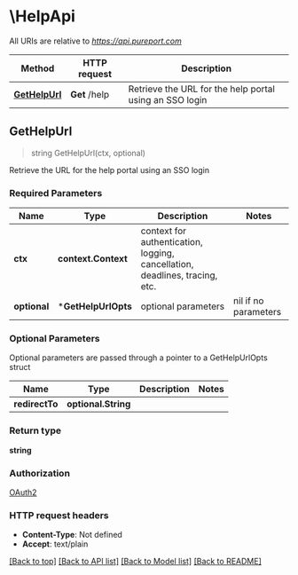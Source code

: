 # \HelpApi

All URIs are relative to *https://api.pureport.com*

Method | HTTP request | Description
------------- | ------------- | -------------
[**GetHelpUrl**](HelpApi.md#GetHelpUrl) | **Get** /help | Retrieve the URL for the help portal using an SSO login



## GetHelpUrl

> string GetHelpUrl(ctx, optional)

Retrieve the URL for the help portal using an SSO login

### Required Parameters


Name | Type | Description  | Notes
------------- | ------------- | ------------- | -------------
**ctx** | **context.Context** | context for authentication, logging, cancellation, deadlines, tracing, etc.
 **optional** | ***GetHelpUrlOpts** | optional parameters | nil if no parameters

### Optional Parameters

Optional parameters are passed through a pointer to a GetHelpUrlOpts struct


Name | Type | Description  | Notes
------------- | ------------- | ------------- | -------------
 **redirectTo** | **optional.String**|  | 

### Return type

**string**

### Authorization

[OAuth2](../README.md#OAuth2)

### HTTP request headers

- **Content-Type**: Not defined
- **Accept**: text/plain

[[Back to top]](#) [[Back to API list]](../README.md#documentation-for-api-endpoints)
[[Back to Model list]](../README.md#documentation-for-models)
[[Back to README]](../README.md)

